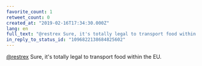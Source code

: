 ```yaml
---
favorite_count: 1
retweet_count: 0
created_at: "2019-02-16T17:34:30.000Z"
lang: en
full_text: "@restrex Sure, it's totally legal to transport food within the EU."
in_reply_to_status_id: "1096822138684825602"
---
```


[@restrex](https://twitter.com/restrex) Sure, it's totally legal to transport
food within the EU.
